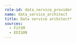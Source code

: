 ```yaml
---
role-id: data_service_provider
name: data_service_architect
title: Data service architect*
sources: 
  - FitSM
  - EDISON
---
```

